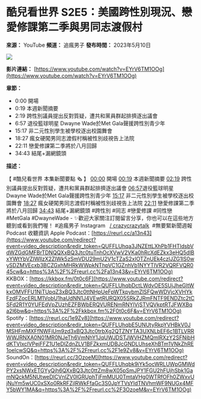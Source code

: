 # 酷兒看世界 S2E5：美國跨性別現況、戀愛修課第二季與男同志渡假村

**來源：** YouTube
**頻道：** 追瘋男子
**發布時間：** 2023年5月10日

[![](https://yt3.ggpht.com/ytc/AIdro_muOl5Afb5MxPxwGXfOluEE_4UGUY28VeZEMB32ANVy_A=s48-c-k-c0x00ffffff-no-rj)](/@carzycarzytalk)

**影片連結：** [https://www.youtube.com/watch?v=EYrV6TM1OOg](https://www.youtube.com/watch?v=EYrV6TM1OOg)

**章節：**

*   0:00 開場
*   0:19 本週新聞摘要
*   2:19 跨性別議員提出反對質疑，遭共和黨員群起排擠逐出議會
*   6:57 退役籃球明星 Dwayne Wade於Met Gala聲援跨性別青少年
*   15:17 非二元性別學生被學校逐出校園舞會
*   18:27 瘋女硬闖男同志渡假村稱被性別歧視告上法院
*   22:11 戀愛修課第二季將於八月回歸
*   34:43 結尾+漏網鏡頭

**描述：**

【 #酷兒看世界 本集新聞要點 🗞 】 [00:00](/watch?v=EYrV6TM1OOg&t=0s) 開場 [00:19](/watch?v=EYrV6TM1OOg&t=19s) 本週新聞摘要 [02:19](/watch?v=EYrV6TM1OOg&t=139s) 跨性別議員提出反對質疑，遭共和黨員群起排擠逐出議會 [06:57](/watch?v=EYrV6TM1OOg&t=417s)退役籃球明星 Dwayne Wade於Met Gala聲援跨性別青少年 [15:17](/watch?v=EYrV6TM1OOg&t=917s) 非二元性別學生被學校逐出校園舞會 [18:27](/watch?v=EYrV6TM1OOg&t=1107s) 瘋女硬闖男同志渡假村稱被性別歧視告上法院 [22:11](/watch?v=EYrV6TM1OOg&t=1331s) 戀愛修課第二季將於八月回歸 [34:43](/watch?v=EYrV6TM1OOg&t=2083s) 結尾+漏網鏡頭 #跨性別 #同志 #戀愛修課 #同性戀 #MetGala #DwayneWade - ✨歡迎大家關注訂閱留言分享，你也可以在這些地方聽到或看到我們喔！ #追瘋男子 Instagram   [/ crazycrazytalk](https://www.youtube.com/redirect?event=video_description&redir_token=QUFFLUhqbjN6VUtudkQ0WFJLTnpUZWt5d0JMOXd0THBDQXxBQ3Jtc0trTDNZUlFTRVI4Tldvc2RHR19lY3REQU1xTmpnSVhaVTN3UFVjT3ZPTjA0M0hFOGtua1lfM0lCMVVDQzM0TEFxMlFURVI5aDRiTXBkcFhYb1dVaTh3TkEwZWwxaUFfRkM3dFpjWDh4Qm81S1ROTk52NA&q=https%3A%2F%2Fwww.instagram.com%2Fcrazycrazytalk%2F&v=EYrV6TM1OOg)  #無要緊新聞週報 Podcast 收聽資訊 Apple Podcast：[https://reurl.cc/a13n43](https://www.youtube.com/redirect?event=video_description&redir_token=QUFFLUhqa3JNZEttLXhPb1FHTldsbVdWZGdGMFBrTDNQQXxBQ3Jtc0tuTnhOcXVwV2VKa0hRcXdEZkx3eHQ5dlBxYWtYbVZIWllzX2ZIWk5zSmVDU29mU2V1cTZaS2xIOTZnUEk4czlJZG1lS0wySDZMVEcxb3BCZGxhMHRkWWpkNThpVC1GZnhVb1NYYTlVR2VQRFVQR045cw&q=https%3A%2F%2Freurl.cc%2Fa13n43&v=EYrV6TM1OOg) KKBOX：[https://kkbox.fm/0t0c6F](https://www.youtube.com/redirect?event=video_description&redir_token=QUFFLUhqbDctLWdvOE5SUjJheGltWkxOMVFFU1NiTUpqZ3xBQ3Jtc0ttNHpUeFpWTkpybmZlSFQwWDVjcXVHYkFzdFZocERLM1VobU1haUdNN1J4VEwtRURQX05SRkZJRmFNTF9ENDZtc2tCSFd2R1Y0YUFEdVpZUzhEZFBWbERQVURENmRNYlVjSTVQVkptRTJFWXBqa2l6bw&q=https%3A%2F%2Fkkbox.fm%2F0t0c6F&v=EYrV6TM1OOg) Spotify：[https://reurl.cc/1e9Zv8](https://www.youtube.com/redirect?event=video_description&redir_token=QUFFLUhqbE5UNUtyRkpYVHBkV0JMSHFmMXFfNWFjUm9zd3xBQ3Jtc0trbXg2QTZNYTA3UXNLbEF6c1BTLVRRWWJRNXA0N01MR0NJeTh6VmNhY1JqUWJDSTJWVHZMQmlRXzY2SFNibHdKTVIxclVPejFFZ1U1eDlZdnZLV1BFZkxmUDBJcGNDLUhseXhBTm1VNkZhRE1oelcwSQ&q=https%3A%2F%2Freurl.cc%2F1e9Zv8&v=EYrV6TM1OOg) SoundOn：[https://reurl.cc/3OzoeM](https://www.youtube.com/redirect?event=video_description&redir_token=QUFFLUhqbk9iYk5ocWRLUWpGMWdPY2xsNWxETGYyQjh6QXxBQ3Jtc0ttZm8wX05pSmJPY1FGU2hFUjhSbk1GamNQckM5NUtweDlCVnlZV0lGRUphTjFmMUU0TmtaVHg0WTRfOFh0ZWxvUjNuYm5wUC0xSXo0RkRFZjlRWkFfaGc3S0JpYTVsYldTNVhmWF9NUGx4MFY5bWY1MA&q=https%3A%2F%2Freurl.cc%2F3OzoeM&v=EYrV6TM1OOg)
